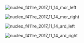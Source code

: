 ![nucleo_f411re_2017_11_14_mor_left](https://user-images.githubusercontent.com/56014938/155679772-7ba18492-2aa3-4ed1-a265-71f6e2aa16f4.png)

![nucleo_f411re_2017_11_14_mor_right](https://user-images.githubusercontent.com/56014938/155679782-466184b1-af8f-44d3-852b-0b2798a70202.png)

![nucleo_f411re_2017_11_14_ard_left](https://user-images.githubusercontent.com/56014938/155679789-90869717-9a6d-4e50-8c24-8b76ed5ffce8.png)

![nucleo_f411re_2017_11_14_ard_right](https://user-images.githubusercontent.com/56014938/155679798-b53c14d6-736a-43a8-b860-6a74e688cfe4.png)
